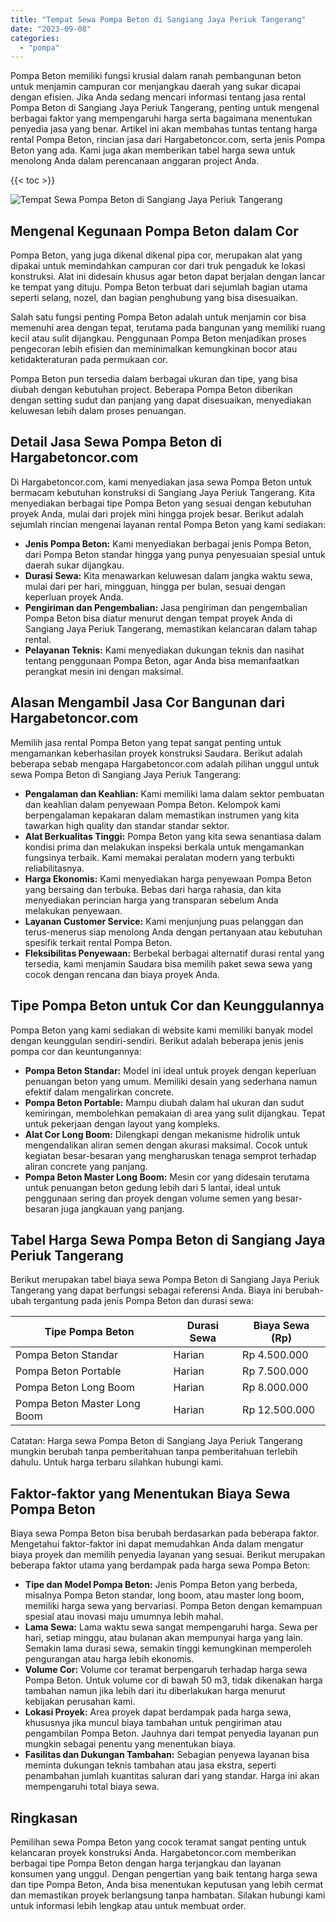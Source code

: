 ```yaml
---
title: "Tempat Sewa Pompa Beton di Sangiang Jaya Periuk Tangerang"
date: "2023-09-08"
categories: 
  - "pompa"
---
```




Pompa Beton memiliki fungsi krusial dalam ranah pembangunan beton untuk menjamin campuran cor menjangkau daerah yang sukar dicapai dengan efisien. Jika Anda sedang mencari informasi tentang jasa rental Pompa Beton di Sangiang Jaya Periuk Tangerang, penting untuk mengenal berbagai faktor yang mempengaruhi harga serta bagaimana menentukan penyedia jasa yang benar. Artikel ini akan membahas tuntas tentang harga rental Pompa Beton, rincian jasa dari Hargabetoncor.com, serta jenis Pompa Beton yang ada. Kami juga akan memberikan tabel harga sewa untuk menolong Anda dalam perencanaan anggaran project Anda.

{{< toc >}}

![Tempat Sewa Pompa Beton di Sangiang Jaya Periuk Tangerang](https://hargareadymixid.github.io/pompa/concrete-pump%20(5).png)

## Mengenal Kegunaan Pompa Beton dalam Cor

Pompa Beton, yang juga dikenal dikenal pipa cor, merupakan alat yang dipakai untuk memindahkan campuran cor dari truk pengaduk ke lokasi konstruksi. Alat ini didesain khusus agar beton dapat berjalan dengan lancar ke tempat yang dituju. Pompa Beton terbuat dari sejumlah bagian utama seperti selang, nozel, dan bagian penghubung yang bisa disesuaikan.

Salah satu fungsi penting Pompa Beton adalah untuk menjamin cor bisa memenuhi area dengan tepat, terutama pada bangunan yang memiliki ruang kecil atau sulit dijangkau. Penggunaan Pompa Beton menjadikan proses pengecoran lebih efisien dan meminimalkan kemungkinan bocor atau ketidakteraturan pada permukaan cor.

Pompa Beton pun tersedia dalam berbagai ukuran dan tipe, yang bisa diubah dengan kebutuhan project. Beberapa Pompa Beton diberikan dengan setting sudut dan panjang yang dapat disesuaikan, menyediakan keluwesan lebih dalam proses penuangan.

## Detail Jasa Sewa Pompa Beton di Hargabetoncor.com

Di Hargabetoncor.com, kami menyediakan jasa sewa Pompa Beton untuk bermacam kebutuhan konstruksi di Sangiang Jaya Periuk Tangerang. Kita menyediakan berbagai tipe Pompa Beton yang sesuai dengan kebutuhan proyek Anda, mulai dari projek mini hingga projek besar. Berikut adalah sejumlah rincian mengenai layanan rental Pompa Beton yang kami sediakan:

- **Jenis Pompa Beton:** Kami menyediakan berbagai jenis Pompa Beton, dari Pompa Beton standar hingga yang punya penyesuaian spesial untuk daerah sukar dijangkau.
- **Durasi Sewa:** Kita menawarkan keluwesan dalam jangka waktu sewa, mulai dari per hari, mingguan, hingga per bulan, sesuai dengan keperluan proyek Anda.
- **Pengiriman dan Pengembalian:** Jasa pengiriman dan pengembalian Pompa Beton bisa diatur menurut dengan tempat proyek Anda di Sangiang Jaya Periuk Tangerang, memastikan kelancaran dalam tahap rental.
- **Pelayanan Teknis:** Kami menyediakan dukungan teknis dan nasihat tentang penggunaan Pompa Beton, agar Anda bisa memanfaatkan perangkat mesin ini dengan maksimal.

## Alasan Mengambil Jasa Cor Bangunan dari Hargabetoncor.com

Memilih jasa rental Pompa Beton yang tepat sangat penting untuk mengamankan keberhasilan proyek konstruksi Saudara. Berikut adalah beberapa sebab mengapa Hargabetoncor.com adalah pilihan unggul untuk sewa Pompa Beton di Sangiang Jaya Periuk Tangerang:

- **Pengalaman dan Keahlian:** Kami memiliki lama dalam sektor pembuatan dan keahlian dalam penyewaan Pompa Beton. Kelompok kami berpengalaman kepakaran dalam memastikan instrumen yang kita tawarkan high quality dan standar standar sektor.
- **Alat Berkualitas Tinggi:** Pompa Beton yang kita sewa senantiasa dalam kondisi prima dan melakukan inspeksi berkala untuk mengamankan fungsinya terbaik. Kami memakai peralatan modern yang terbukti reliabilitasnya.
- **Harga Ekonomis:** Kami menyediakan harga penyewaan Pompa Beton yang bersaing dan terbuka. Bebas dari harga rahasia, dan kita menyediakan perincian harga yang transparan sebelum Anda melakukan penyewaan.
- **Layanan Customer Service:** Kami menjunjung puas pelanggan dan terus-menerus siap menolong Anda dengan pertanyaan atau kebutuhan spesifik terkait rental Pompa Beton.
- **Fleksibilitas Penyewaan:** Berbekal berbagai alternatif durasi rental yang tersedia, kami menjamin Saudara bisa memilih paket sewa sewa yang cocok dengan rencana dan biaya proyek Anda.

## Tipe Pompa Beton untuk Cor dan Keunggulannya

Pompa Beton yang kami sediakan di website kami memiliki banyak model dengan keunggulan sendiri-sendiri. Berikut adalah beberapa jenis jenis pompa cor dan keuntungannya:

- **Pompa Beton Standar:** Model ini ideal untuk proyek dengan keperluan penuangan beton yang umum. Memiliki desain yang sederhana namun efektif dalam mengalirkan concrete.
- **Pompa Beton Portable:** Mampu diubah dalam hal ukuran dan sudut kemiringan, membolehkan pemakaian di area yang sulit dijangkau. Tepat untuk pekerjaan dengan layout yang kompleks.
- **Alat Cor Long Boom:** Dilengkapi dengan mekanisme hidrolik untuk mengendalikan aliran semen dengan akurasi maksimal. Cocok untuk kegiatan besar-besaran yang mengharuskan tenaga semprot terhadap aliran concrete yang panjang.
- **Pompa Beton Master Long Boom:** Mesin cor yang didesain terutama untuk penuangan beton gedung lebih dari 5 lantai, ideal untuk penggunaan sering dan proyek dengan volume semen yang besar-besaran juga jangkauan yang panjang.

## Tabel Harga Sewa Pompa Beton di Sangiang Jaya Periuk Tangerang

Berikut merupakan tabel biaya sewa Pompa Beton di Sangiang Jaya Periuk Tangerang yang dapat berfungsi sebagai referensi Anda. Biaya ini berubah-ubah tergantung pada jenis Pompa Beton dan durasi sewa:

| Tipe Pompa Beton | Durasi Sewa | Biaya Sewa (Rp) |
| --- | --- | --- |
| Pompa Beton Standar | Harian | Rp 4.500.000 |
| Pompa Beton Portable | Harian | Rp 7.500.000 |
| Pompa Beton Long Boom | Harian | Rp 8.000.000 |
| Pompa Beton Master Long Boom | Harian | Rp 12.500.000 |

Catatan: Harga sewa Pompa Beton di Sangiang Jaya Periuk Tangerang mungkin berubah tanpa pemberitahuan tanpa pemberitahuan terlebih dahulu. Untuk harga terbaru silahkan hubungi kami.

## Faktor-faktor yang Menentukan Biaya Sewa Pompa Beton

Biaya sewa Pompa Beton bisa berubah berdasarkan pada beberapa faktor. Mengetahui faktor-faktor ini dapat memudahkan Anda dalam mengatur biaya proyek dan memilih penyedia layanan yang sesuai. Berikut merupakan beberapa faktor utama yang berdampak pada harga sewa Pompa Beton:

- **Tipe dan Model Pompa Beton:** Jenis Pompa Beton yang berbeda, misalnya Pompa Beton standar, long boom, atau master long boom, memiliki harga sewa yang bervariasi. Pompa Beton dengan kemampuan spesial atau inovasi maju umumnya lebih mahal.
- **Lama Sewa:** Lama waktu sewa sangat mempengaruhi harga. Sewa per hari, setiap minggu, atau bulanan akan mempunyai harga yang lain. Semakin lama durasi sewa, semakin tinggi kemungkinan memperoleh pengurangan atau harga lebih ekonomis.
- **Volume Cor:** Volume cor teramat berpengaruh terhadap harga sewa Pompa Beton. Untuk volume cor di bawah 50 m3, tidak dikenakan harga tambahan namun jika lebih dari itu diberlakukan harga menurut kebijakan perusahan kami.
- **Lokasi Proyek:** Area proyek dapat berdampak pada harga sewa, khususnya jika muncul biaya tambahan untuk pengiriman atau pengambilan Pompa Beton. Jauhnya dari tempat penyedia layanan pun mungkin sebagai penentu yang menentukan biaya.
- **Fasilitas dan Dukungan Tambahan:** Sebagian penyewa layanan bisa meminta dukungan teknis tambahan atau jasa ekstra, seperti penambahan jumlah kuantitas saluran dari yang standar. Harga ini akan mempengaruhi total biaya sewa.

## Ringkasan

Pemilihan sewa Pompa Beton yang cocok teramat sangat penting untuk kelancaran proyek konstruksi Anda. Hargabetoncor.com memberikan berbagai tipe Pompa Beton dengan harga terjangkau dan layanan konsumen yang unggul. Dengan pengertian yang baik tentang harga sewa dan tipe Pompa Beton, Anda bisa menentukan keputusan yang lebih cermat dan memastikan proyek berlangsung tanpa hambatan. Silakan hubungi kami untuk informasi lebih lengkap atau untuk membuat order.
